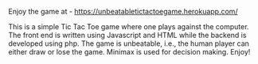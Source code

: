 Enjoy the game at - https://unbeatabletictactoegame.herokuapp.com/

This is a simple Tic Tac Toe game where one plays against the computer.
The front end is written using Javascript and HTML while the backend is developed using php.
The game is unbeatable, i.e., the human player can either draw or lose the game.
Minimax is used for decision making.
Enjoy!
